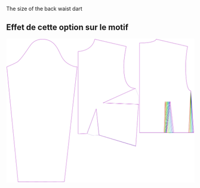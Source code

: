 The size of the back waist dart


## Effet de cette option sur le motif
![This image shows the effect of this option by superimposing several variants that have a different value for this option](breanna_waistdartsize_sample.svg "Effect of this option on the pattern")
